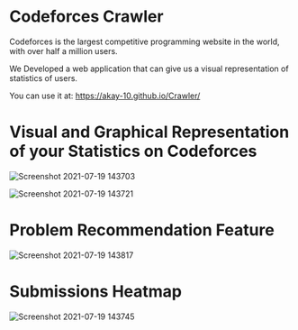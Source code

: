 # Codeforces Crawler

Codeforces is the largest competitive programming website in the world, with over half a million users.

We Developed a web application that can give us a visual representation of statistics of users.

You can use it at: https://akay-10.github.io/Crawler/

# Visual and Graphical Representation of your Statistics on Codeforces

![Screenshot 2021-07-19 143703](https://user-images.githubusercontent.com/58563459/126134864-09a0a111-9aab-4f95-a443-f1bcd9b45532.png)

![Screenshot 2021-07-19 143721](https://user-images.githubusercontent.com/58563459/126134886-bbea9105-5e6f-462b-a17f-5c2448651c20.png)

# Problem Recommendation Feature

![Screenshot 2021-07-19 143817](https://user-images.githubusercontent.com/58563459/126134908-5e990da4-2ef7-428e-912c-5f3afcd25416.png)

# Submissions Heatmap

![Screenshot 2021-07-19 143745](https://user-images.githubusercontent.com/58563459/126134900-92543ead-9a63-473b-b223-33076abf728e.png)


